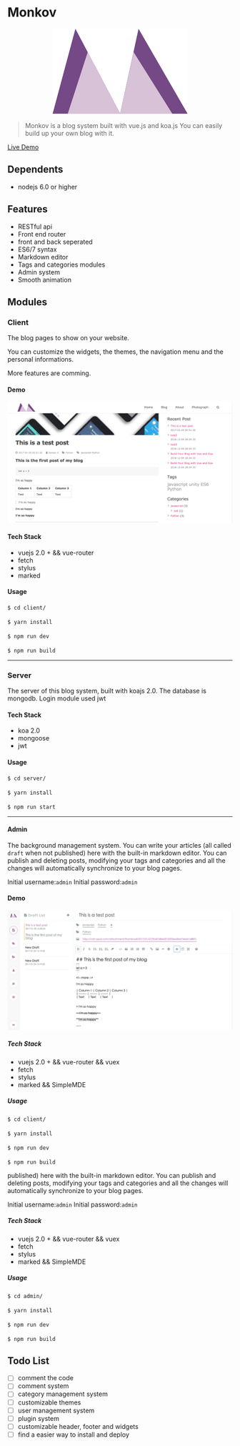 # Monkov

<center>
  <img src="./intro_src/logo.png" alt="">
</center>

> Monkov is a blog system built with vue.js and koa.js You can easily build up your own blog with it.

[Live Demo](https://domonji.me)

## Dependents

- nodejs 6.0 or higher

## Features

- RESTful api
- Front end router
- front and back seperated
- ES6/7 syntax
- Markdown editor
- Tags and categories modules
- Admin system
- Smooth animation

## Modules

### Client

The blog pages to show on your website.

You can customize the widgets, the themes, the navigation menu and the personal informations.

More features are comming.

#### Demo

![](intro_src/client.png)

#### Tech Stack

- vuejs 2.0 + && vue-router
- fetch
- stylus
- marked

#### Usage

```shell
$ cd client/

$ yarn install

$ npm run dev

$ npm run build
```

--------------------------------------------------------------------------------

### Server

The server of this blog system, built with koajs 2.0\. The database is mongodb. Login module used jwt

#### Tech Stack

- koa 2.0
- mongoose
- jwt

#### Usage

```shell
$ cd server/

$ yarn install

$ npm run start
```

--------------------------------------------------------------------------------

#### Admin

The background management system. You can write your articles (all called `draft` when not published) here with the built-in markdown editor. You can publish and deleting posts, modifying your tags and categories and all the changes will automatically synchronize to your blog pages.

Initial username:`admin` Initial password:`admin`

#### Demo

![](./intro_src/admin.png)

##### Tech Stack

- vuejs 2.0 + && vue-router && vuex
- fetch
- stylus
- marked && SimpleMDE

##### Usage

```shell
$ cd client/

$ yarn install

$ npm run dev

$ npm run build
```

published) here with the built-in markdown editor. You can publish and deleting posts, modifying your tags and categories and all the changes will automatically synchronize to your blog pages.

Initial username:`admin` Initial password:`admin`

##### Tech Stack

- vuejs 2.0 + && vue-router && vuex
- fetch
- stylus
- marked && SimpleMDE

##### Usage

```
$ cd admin/

$ yarn install

$ npm run dev

$ npm run build
```

## Todo List

- [ ] comment the code
- [ ] comment system
- [ ] category management system
- [ ] customizable themes
- [ ] user management system
- [ ] plugin system
- [ ] customizable header, footer and widgets
- [ ] find a easier way to install and deploy
